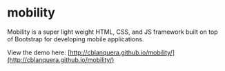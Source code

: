 mobility
========

Mobility is a super light weight HTML, CSS, and JS framework built on top of Bootstrap for developing mobile applications. 

View the demo here:
[http://cblanquera.github.io/mobility/](http://cblanquera.github.io/mobility/)
